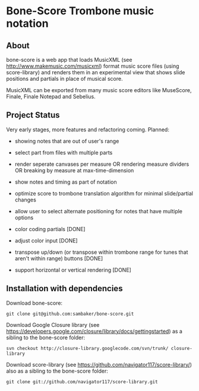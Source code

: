 Bone-Score Trombone music notation
==================================

About
-----

bone-score is a web app that loads MusicXML (see http://www.makemusic.com/musicxml) format music score files (using score-library) and renders them in an experimental view that shows
slide positions and partials in place of musical score.

MusicXML can be exported from many music score editors like MuseScore, Finale, Finale Notepad and Sebelius.

Project Status
--------------

Very early stages, more features and refactoring coming. Planned:

- showing notes that are out of user's range
- select part from files with multiple parts
- render seperate canvases per measure OR rendering measure dividers OR breaking by measure at max-time-dimension
- show notes and timing as part of notation
- optimize score to trombone translation algorithm for minimal slide/partial changes
- allow user to select alternate positioning for notes that have multiple options

- color coding partials [DONE]
- adjust color input [DONE]
- transpose up/down (or transpose within trombone range for tunes that aren't within range) buttons [DONE]
- support horizontal or vertical rendering [DONE]

Installation with dependencies
------------------------------

Download bone-score:

    git clone git@github.com:sambaker/bone-score.git

Download Google Closure library (see https://developers.google.com/closure/library/docs/gettingstarted) as a sibling to the bone-score folder:

    svn checkout http://closure-library.googlecode.com/svn/trunk/ closure-library

Download score-library (see https://github.com/navigator117/score-library/) also as a sibling to the bone-score folder:

    git clone git://github.com/navigator117/score-library.git
